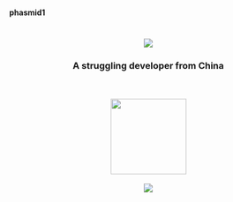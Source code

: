 #### phasmid1
<h1 align="center">
  <a href="https://www.qindalin.com/">
    <img src="https://readme-typing-svg.herokuapp.com/?lines=Hi , I'm phasmid;&center=true&size=27">
  </a>
</h1>
<h3 align="center">A struggling developer from China</h3>
<br>
<br>
<!-- 统计卡片start -->
<div align="center">
  <img height="137px" src="https://github-readme-stats.vercel.app/api?username=phasmid1&hide_title=true&hide_border=true&show_icons=trueline_height=21&text_color=000&icon_color=000&bg_color=0,ea6161,ffc64d,fffc4d,52fa5a&theme=graywhite" />
</div>
<!-- 统计卡片end -->
<br>

<div align="center">
	<img src="https://activity-graph.herokuapp.com/graph?username=phasmid1&theme=xcode" />
</div>




